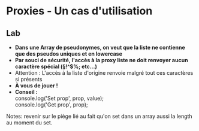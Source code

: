 <!-- .slide: class="exercice"-->

# Proxies - Un cas d'utilisation

## Lab

- **Dans une Array de pseudonymes, on veut que la liste ne contienne que des pseudos uniques et en lowercase**
- **Par souci de sécurité, l'accès à la proxy liste ne doit renvoyer aucun caractère spécial (§!^\$%; etc...)**
- Attention : L'accès à la liste d'origine renvoie malgré tout ces caractères si présents
- **À vous de jouer !**
- **Conseil :**<br/>console.log('Set prop', prop, value);<br/>console.log('Get prop', prop);

<!-- .element: style="font-size:0.8em" -->

Notes:
revenir sur le piège lié au fait qu'on set dans un array aussi la length au moment du set.
